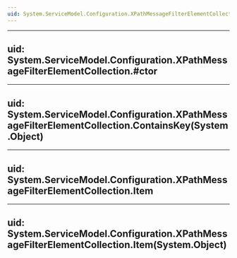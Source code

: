 ```yaml
---
uid: System.ServiceModel.Configuration.XPathMessageFilterElementCollection
---
```


---
uid: System.ServiceModel.Configuration.XPathMessageFilterElementCollection.#ctor
---

---
uid: System.ServiceModel.Configuration.XPathMessageFilterElementCollection.ContainsKey(System.Object)
---

---
uid: System.ServiceModel.Configuration.XPathMessageFilterElementCollection.Item
---

---
uid: System.ServiceModel.Configuration.XPathMessageFilterElementCollection.Item(System.Object)
---

